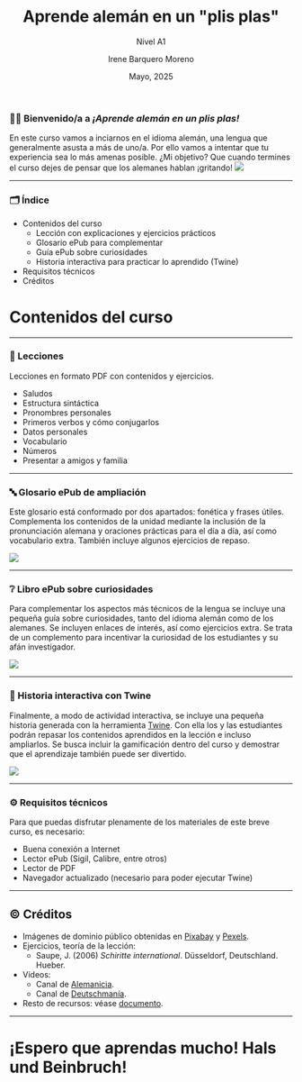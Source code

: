 ﻿---
author: 'Irene Barquero Moreno'
title: 'Aprende alemán en un "plis plas"'
subtitle: 'Nivel A1'
date: 'Mayo, 2025'
---

### 👋🏼 Bienvenido/a a *¡Aprende alemán en un plis plas!* 

En este curso vamos a inciarnos en el idioma alemán, una lengua que generalmente asusta a más de uno/a. Por ello vamos a intentar que tu experiencia sea lo más amenas posible. 
¿Mi objetivo? Que cuando termines el curso dejes de pensar que los alemanes hablan ¡gritando!
![](img/merkel.jpeg)

---

### 🗂️ Índice 
* Contenidos del curso
  * Lección con explicaciones y ejercicios prácticos
  * Glosario ePub para complementar
  * Guía ePub sobre curiosidades
  * Historia interactiva para practicar lo aprendido (Twine)
* Requisitos técnicos
* Créditos



# Contenidos del curso

---

### 📗 Lecciones

Lecciones en formato PDF con contenidos y ejercicios. 

- Saludos
- Estructura sintáctica
- Pronombres personales
- Primeros verbos y cómo conjugarlos
- Datos personales
- Vocabulario 
- Números
- Presentar a amigos y familia

---

### 🔤 Glosario ePub de ampliación

Este glosario está conformado por dos apartados: fonética y frases útiles. Complementa los contenidos de la unidad mediante la inclusión de la pronunciación alemana y oraciones prácticas para el día a día, así como vocabulario extra. También incluye algunos ejercicios de repaso.

![](img/portada_glosario.jpg)

---

### ❔ Libro ePub sobre curiosidades

Para complementar los aspectos más técnicos de la lengua se incluye una pequeña guía sobre curiosidades, tanto del idioma alemán como de los alemanes. Se incluyen enlaces de interés, así como ejercicios extra. Se trata de un complemento para incentivar la curiosidad de los estudiantes y su afán investigador.

![](img/curiosidades_portada.jpg)

---

### 📖 Historia interactiva con Twine

Finalmente, a modo de actividad interactiva, se incluye una pequeña historia generada con la herramienta [Twine](https://twinery.org/). Con ella los y las estudiantes podrán repasar los contenidos aprendidos en la lección e incluso ampliarlos. Se busca incluir la gamificación dentro del curso y demostrar que el aprendizaje también puede ser divertido.

![](img/twine.png)

---

### ⚙️ Requisitos técnicos

Para que puedas disfrutar plenamente de los materiales de este breve curso, es necesario:

- Buena conexión a Internet
- Lector ePub (Sigil, Calibre, entre otros)
- Lector de PDF
- Navegador actualizado (necesario para poder ejecutar Twine)
  
---

## ©️ Créditos
- Imágenes de dominio público obtenidas en [Pixabay](https://pixabay.com/) y [Pexels](https://www.pexels.com/es-es/).
- Ejercicios, teoría de la lección: 
  - Saupe, J. (2006) *Schiritte international*. Düsseldorf, Deutschland. Hueber.
- Vídeos:
  - Canal de [Alemanicia](https://www.youtube.com/@alemanicia).
  - Canal de [Deutschmanía](https://www.youtube.com/@deutschmania).
- Resto de recursos: véase [documento](doc/Bibliografía%20curso.pdf).

---

# ¡Espero que aprendas mucho! Hals und Beinbruch!

